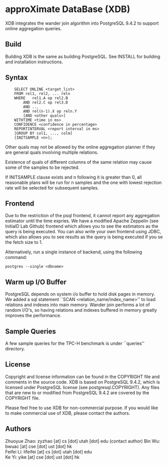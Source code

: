 approXimate DataBase (XDB)
=========================

XDB integrates the wander join algorithm into PostgreSQL 9.4.2 to support
online aggregation queries.

## Build

Building XDB is the same as building PostgreSQL.
See INSTALL for building and installation instructions.

## Syntax

        SELECT ONLINE <target_list>
        FROM rel1, rel2, ... reln
        WHERE   rel1.A op rel2.B
            AND rel2.C op rel3.D
            AND ...
            AND rel(n-1).X op reln.Y
            [AND <other quals>]
        WITHTIME <time in ms>
        CONFIDENCE <confidence in percentage>
        REPORTINTERVAL <report interval in ms>
		[GROUP BY col1, ..., colm]
        [INITSAMPLE <n>];
            
Other quals may not be allowed by the online aggregation planner if they are
general quals involving multiple relations.

Existence of quals of different columns of the same relation may cause some of
the samples to be rejected. 

If INITSAMPLE clause exists and n following it is greater than 0, all
reasonable plans will be run for n samples and the one with lowest rejection
rate will be selected for subsequent samples.

## Frontend

Due to the restriction of the psql frontend, it cannot report any aggregation
estimator until the time expries. We have a modified Apache Zeppelin (see
InitialD Lab Github) frontend which allows you to see the estimators as the
query is being executed. You can also write your own frontend using JDBC,
which also allows you to see results as the query is being executed if you se
the fetch size to 1.

Alternatively, run a single instance of backend, using the following command:

    postgres --single <dbname>

## Warm up I/O Buffer

PostgreSQL depends on system i/o buffer to hold disk pages in memory. We added
a sql statement ``SCAN <relation_name/index_name>'' to load relations and
indexes into main memory. Wander join performs a lot of random I/O's, so
having relations and indexes buffered in memory greatly improves the
performance.

## Sample Queries

A few sample queries for the TPC-H benchmark is under ``queries'' directory.

## License

Copyright and license information can be found in the COPYRIGHT file and
comments in the source code. XDB is based on PostgreSQL 9.4.2, which is
licensed under PostgreSQL license (see postgresql.COPYRIGHT). Any files that are
new to or modified from PostgreSQL 9.4.2 are covered by the COPYRIGHT file.

Please feel free to use XDB for non-commercial purpose. If you would like to
make commercial use of XDB, please contact the authors.

## Authors

Zhuoyue Zhao: zyzhao [at] cs [dot] utah [dot] edu (contact author)
Bin Wu: bwuac [at] cse [dot] ust [dot] hk <br/>
Feifei Li: lifeifei [at] cs [dot] utah [dot] edu <br/>
Ke Yi: yike [at] cse [dot] ust [dot] hk <br/>

